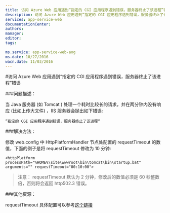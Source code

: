 ```yaml
---
title: 访问 Azure Web 应用遇到“指定的 CGI 应用程序遇到错误，服务器终止了该进程”错误
description: 访问 Azure Web 应用遇到“指定的 CGI 应用程序遇到错误，服务器终止了该进程”错误。
services: app-service-web
documentationCenter: 
authors: 
manager: 
editor: 
tags: 

ms.service: app-service-web-aog
ms.date: 10/27/2016
wacn.date: 11/03/2016
---
```


#访问 Azure Web 应用遇到“指定的 CGI 应用程序遇到错误，服务器终止了该进程”错误

###问题描述：

当 Java 服务器 (如 Tomcat ) 处理一个耗时比较长的请求，并在两分钟内没有响应 (比如上传大文件) ，IIS 服务器会抛出如下错误:

	“指定的 CGI 应用程序遇到错误，服务器终止了该进程“

###解决方法：

修改 web.config 中 HttpPlatformHandler 节点处配置的 requestTimeout 的数值，下面的例子是将 requestTimeout 修改为 10 分钟:

	<httpPlatform processPath="%HOME%\site\wwwroot\bin\tomcat\bin\startup.bat" arguments="" requestTimeout="00:10:00"> 

>注意： requestTimeout 默认为 2 分钟，修改后的数值必须是 60 秒整数倍，否则将会返回 http502.3 错误。 

###其他资源：

requestTimeout 具体配置可以参考[这个链接](https://www.iis.net/learn/extensions/httpplatformhandler/httpplatformhandler-configuration-reference) 
